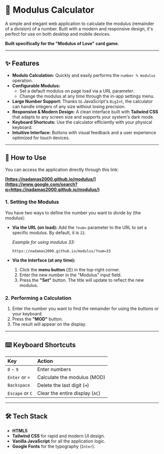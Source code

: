 # 🧮 Modulus Calculator

A simple and elegant web application to calculate the modulus (remainder of a division) of a number. Built with a modern and responsive design, it's perfect for use on both desktop and mobile devices.

**Built specifically for the "Modulus of Love" card game.**

-----

## ✨ Features

  * **Modulo Calculation:** Quickly and easily performs the `number % modulus` operation.
  * **Configurable Modulus:**
      * Set a default modulus on page load via a URL parameter.
      * Change the modulus at any time through the in-app settings menu.
  * **Large Number Support:** Thanks to JavaScript's `BigInt`, the calculator can handle integers of any size without losing precision.
  * **Responsive & Modern Design:** A clean interface built with **Tailwind CSS** that adapts to any screen size and supports your system's dark mode.
  * **Keyboard Shortcuts:** Use the calculator efficiently with your physical keyboard.
  * **Intuitive Interface:** Buttons with visual feedback and a user experience optimized for touch devices.

-----

## 🚀 How to Use

You can access the application directly through this link:

**[https://nadamas2000.github.io/modulus/](https://www.google.com/search?q=https://nadamas2000.github.io/modulus/)**

### 1\. Setting the Modulus

You have two ways to define the number you want to divide by (the modulus):

  * **Via the URL (on load):**
    Add the `?num=` parameter to the URL to set a specific modulus. By default, it is `22`.

    *Example for using modulus 33:*

    ```
    https://nadamas2000.github.io/modulus/?num=33
    ```

  * **Via the Interface (at any time):**

    1.  Click the **menu button** (☰) in the top-right corner.
    2.  Enter the new number in the "Modulus" input field.
    3.  Press the **"Set"** button. The title will update to reflect the new modulus.

### 2\. Performing a Calculation

1.  Enter the number you want to find the remainder for using the buttons or your keyboard.
2.  Press the **"MOD"** button.
3.  The result will appear on the display.

-----

## ⌨️ Keyboard Shortcuts

| Key | Action |
| :--- | :--- |
| `0` - `9` | Enter numbers |
| `Enter` or `=` | Calculate the modulus (MOD) |
| `Backspace` | Delete the last digit (`⌫`) |
| `Escape` or `C` | Clear the entire display (`AC`) |

-----

## 🛠️ Tech Stack

  * **HTML5**
  * **Tailwind CSS** for rapid and modern UI design.
  * **Vanilla JavaScript** for all the application logic.
  * **Google Fonts** for the typography (`Inter`).

